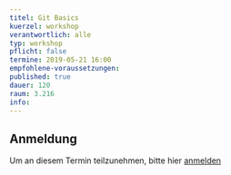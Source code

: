 ```yaml
---
titel: Git Basics
kuerzel: workshop
verantwortlich: alle
typ: workshop
pflicht: false
termine: 2019-05-21 16:00
empfohlene-voraussetzungen: 
published: true
dauer: 120
raum: 3.216
info: 
---
```


## Anmeldung

Um an diesem Termin teilzunehmen, bitte hier [anmelden](https://terminplaner4.dfn.de/th-koeln-git-kurs)
